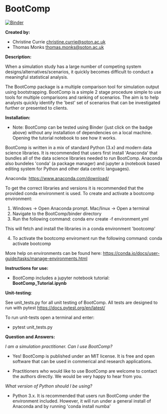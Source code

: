 # BootComp

[![Binder](https://mybinder.org/badge_logo.svg)](https://mybinder.org/v2/gh/CLAHRCWessex/BootComp/master)

**Created by:**
* Christine Currie christine.currie@soton.ac.uk
* Thomas Monks thomas.monks@soton.ac.uk 

**Description:**

When a simulation study has a large number of competing system designs/alternatives/scenarios,
it quickly becomes difficult to conduct a meaningful statistical analysis.  

The BootComp package is a multiple comparison tool for simulation output using bootstrapping.
BootComp is a simple 2 stage procedure simple to use tools for multiple comparisons and ranking of scenarios.  The aim is to help analysts quickly identify the 'best' set of scenarios that can be investigated further or presented to clients.

**Installation:**

* Note: BootComp can be tested using Binder (just click on the badge above) without any installation of dependencies on a local machine.  Opening the tutorial notebook to see how it works.

BootComp is written in a mix of standard Python (3.x) and modern data science libraries.
It is recommended that users first install 'Anaconda' that bundles all of the 
data science libraries needed to run BootComp.  Anaconda also bundeles 'conda' (a package manager) and jupyter a (notebook based editing system for Python and other data centric languages).  

Anaconda: https://www.anaconda.com/download/ 

To get the correct libraries and versions it is recommended that the provided conda environment is used.  To create and activate a bootcomp environment:

1. Windows -> Open Anaconda prompt.  Mac/linux -> Open a terminal
2. Navigate to the BootComp/binder directory
3. Run the following command:
    conda env create -f environment.yml

This will fetch and install the libraries in a conda environment 'bootcomp'

4. To activate the bootcomp enviroment run the following command:
    conda activate bootcomp
    
More help on environments can be found here: https://conda.io/docs/user-guide/tasks/manage-environments.html
    
**Instructions for use:**

* BootComp includes a jupyter notebook tutorial: **BootComp_Tutorial.ipynb**

**Unit-testing**:

See unit_tests.py for all unit testing of BootComp.  All tests are designed to run with pytest https://docs.pytest.org/en/latest/

To run unit-tests open a terminal and enter:

* pytest unit_tests.py

**Question and Answers:**

*I am a simulation practitioner. Can I use BootComp?*

* Yes! BootComp is published under an MIT license.  It is free and open software that can be used in commerical and research applications.  

* Practitioners who would like to use BootComp are welcome to contact the authors directly.  We would be very happy to hear from you.

*What version of Python should I be using?*

* Python 3.x.  It is recommended that users run BootComp under the environment included.  However, it will run under a general install of Anaconda and by running 'conda install numba'